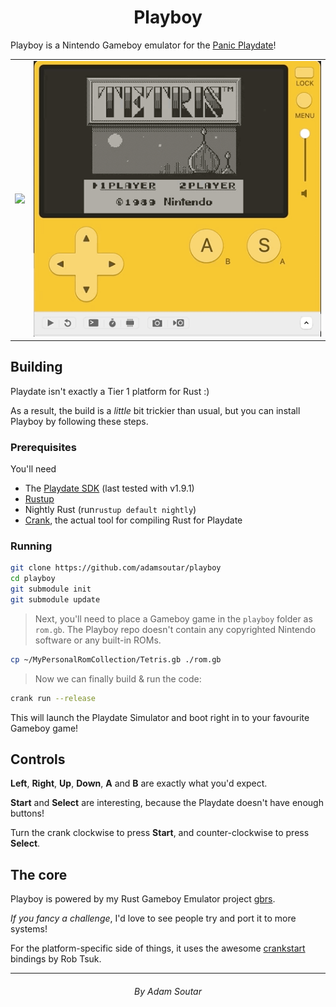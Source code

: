 <h1 align="center">Playboy</h1>

Playboy is a Nintendo Gameboy emulator for the [Panic Playdate](https://play.date)!

<table>
  <tr>
    <td><img src="./assets/mario.gif" /></td>
    <td><img src="./assets/tetris.gif" /></td>
  </tr>
</table>

## Building

Playdate isn't exactly a Tier 1 platform for Rust :)

As a result, the build is a _little_ bit trickier than usual, but you can install
Playboy by following these steps.

### Prerequisites

You'll need

- The [Playdate SDK](https://play.date/dev/) (last tested with v1.9.1)
- [Rustup](https://rustup.rs)
- Nightly Rust (run`rustup default nightly`)
- [Crank](https://github.com/rtsuk/crank), the actual tool for compiling Rust for Playdate

### Running

```bash
git clone https://github.com/adamsoutar/playboy
cd playboy
git submodule init
git submodule update
```

> Next, you'll need to place a Gameboy game in the `playboy` folder as `rom.gb`.
> The Playboy repo doesn't contain any copyrighted Nintendo software or any built-in ROMs.

```bash
cp ~/MyPersonalRomCollection/Tetris.gb ./rom.gb
```

> Now we can finally build & run the code:

```bash
crank run --release
```

This will launch the Playdate Simulator and boot right in to your favourite
Gameboy game!

## Controls

**Left**, **Right**, **Up**, **Down**, **A** and **B** are exactly what you'd
expect.

**Start** and **Select** are interesting, because the Playdate doesn't have
enough buttons!

Turn the crank clockwise to press **Start**, and counter-clockwise to press
**Select**.

## The core

Playboy is powered by my Rust Gameboy Emulator project [gbrs](https://github.com/adamsoutar/gbrs).

_If you fancy a challenge_, I'd love to see people try and port it to more systems!

For the platform-specific side of things, it uses the awesome [crankstart](https://github.com/rtsuk/crankstart) bindings by Rob Tsuk.

---

<h6 align="center">By Adam Soutar</h6>
